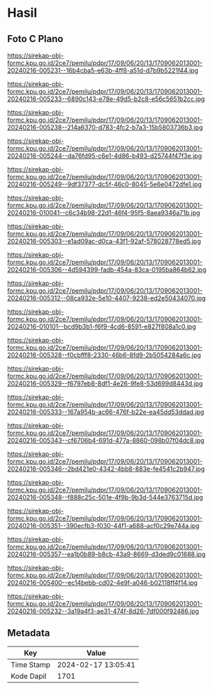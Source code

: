 # Hasil

## Foto C Plano

https://sirekap-obj-formc.kpu.go.id/2ce7/pemilu/pdpr/17/09/06/20/13/1709062013001-20240216-005231--16b4cba5-e63b-4ff8-a51d-d7b9b5221f44.jpg

https://sirekap-obj-formc.kpu.go.id/2ce7/pemilu/pdpr/17/09/06/20/13/1709062013001-20240216-005233--6890c143-e78e-49d5-b2c8-e56c5651b2cc.jpg

https://sirekap-obj-formc.kpu.go.id/2ce7/pemilu/pdpr/17/09/06/20/13/1709062013001-20240216-005238--214a6370-d783-4fc2-b7a3-15b5803736b3.jpg

https://sirekap-obj-formc.kpu.go.id/2ce7/pemilu/pdpr/17/09/06/20/13/1709062013001-20240216-005244--da76fd95-c6e1-4d86-b493-d25744f47f3e.jpg

https://sirekap-obj-formc.kpu.go.id/2ce7/pemilu/pdpr/17/09/06/20/13/1709062013001-20240216-005249--9df37377-dc5f-46c0-8045-5e6e0472dfe1.jpg

https://sirekap-obj-formc.kpu.go.id/2ce7/pemilu/pdpr/17/09/06/20/13/1709062013001-20240216-010041--c6c34b98-22d1-46f4-95f5-8aea9346a71b.jpg

https://sirekap-obj-formc.kpu.go.id/2ce7/pemilu/pdpr/17/09/06/20/13/1709062013001-20240216-005303--e1ad09ac-d0ca-43f1-92af-578028778ed5.jpg

https://sirekap-obj-formc.kpu.go.id/2ce7/pemilu/pdpr/17/09/06/20/13/1709062013001-20240216-005306--4d594399-fadb-454a-83ca-0195ba864b62.jpg

https://sirekap-obj-formc.kpu.go.id/2ce7/pemilu/pdpr/17/09/06/20/13/1709062013001-20240216-005312--08ca932e-5e10-4407-9238-ed2e50434070.jpg

https://sirekap-obj-formc.kpu.go.id/2ce7/pemilu/pdpr/17/09/06/20/13/1709062013001-20240216-010101--bcd9b3b1-f6f9-4cd6-8591-e827f808a1c0.jpg

https://sirekap-obj-formc.kpu.go.id/2ce7/pemilu/pdpr/17/09/06/20/13/1709062013001-20240216-005328--f0cbfff8-2330-46b6-8fd9-2b5054284a6c.jpg

https://sirekap-obj-formc.kpu.go.id/2ce7/pemilu/pdpr/17/09/06/20/13/1709062013001-20240216-005329--f6797eb8-8df1-4e26-9fe8-53d699d8443d.jpg

https://sirekap-obj-formc.kpu.go.id/2ce7/pemilu/pdpr/17/09/06/20/13/1709062013001-20240216-005333--167a954b-ac66-476f-b22e-ea45dd53ddad.jpg

https://sirekap-obj-formc.kpu.go.id/2ce7/pemilu/pdpr/17/09/06/20/13/1709062013001-20240216-005343--cf6706b4-691d-477a-8860-098b07f04dc8.jpg

https://sirekap-obj-formc.kpu.go.id/2ce7/pemilu/pdpr/17/09/06/20/13/1709062013001-20240216-005346--2bd421e0-4342-4bb8-883e-fe4541c2b947.jpg

https://sirekap-obj-formc.kpu.go.id/2ce7/pemilu/pdpr/17/09/06/20/13/1709062013001-20240216-005348--f888c25c-501e-4f9b-9b3d-544e3763715d.jpg

https://sirekap-obj-formc.kpu.go.id/2ce7/pemilu/pdpr/17/09/06/20/13/1709062013001-20240216-005351--390ecfb3-f030-44f1-a688-acf0c29e744a.jpg

https://sirekap-obj-formc.kpu.go.id/2ce7/pemilu/pdpr/17/09/06/20/13/1709062013001-20240216-005357--ea1b0b89-b8cb-43a9-8669-d3ded9c01688.jpg

https://sirekap-obj-formc.kpu.go.id/2ce7/pemilu/pdpr/17/09/06/20/13/1709062013001-20240216-005400--ec14bebb-cd02-4e9f-a046-b02118ff4f14.jpg

https://sirekap-obj-formc.kpu.go.id/2ce7/pemilu/pdpr/17/09/06/20/13/1709062013001-20240216-005232--3a19a4f3-ae31-474f-8d26-7df000f92486.jpg


## Metadata

| Key        | Value               |
| ---------- | ------------------- |
| Time Stamp | 2024-02-17 13:05:41 |
| Kode Dapil | 1701                |



